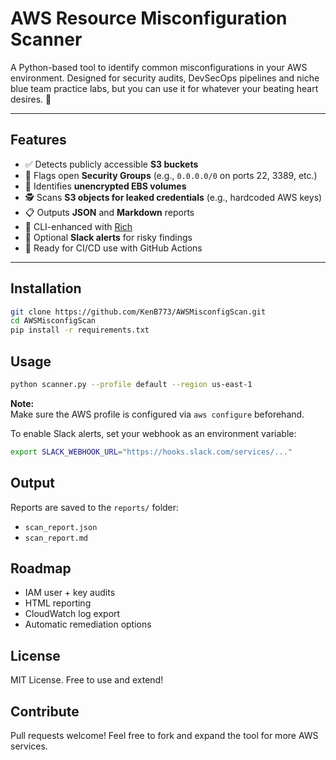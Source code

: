 # AWS Resource Misconfiguration Scanner

A Python-based tool to identify common misconfigurations in your AWS environment. Designed for security audits, DevSecOps pipelines and niche blue team practice labs, but you can use it for whatever your beating heart desires. 💓

---

## Features

- ✅ Detects publicly accessible **S3 buckets**
- 🔐 Flags open **Security Groups** (e.g., `0.0.0.0/0` on ports 22, 3389, etc.)
- 🧊 Identifies **unencrypted EBS volumes**
- 🕵️ Scans **S3 objects for leaked credentials** (e.g., hardcoded AWS keys)
- 📋 Outputs **JSON** and **Markdown** reports
- 🎨 CLI-enhanced with [Rich](https://github.com/Textualize/rich)
- 📣 Optional **Slack alerts** for risky findings
- 🧪 Ready for CI/CD use with GitHub Actions

---

## Installation

```bash
git clone https://github.com/KenB773/AWSMisconfigScan.git
cd AWSMisconfigScan
pip install -r requirements.txt
```

## Usage

```bash
python scanner.py --profile default --region us-east-1
```

**Note:**  
Make sure the AWS profile is configured via `aws configure` beforehand.

To enable Slack alerts, set your webhook as an environment variable:

```bash
export SLACK_WEBHOOK_URL="https://hooks.slack.com/services/..."
```

## Output

Reports are saved to the `reports/` folder:
- `scan_report.json`
- `scan_report.md`

## Roadmap

- IAM user + key audits
- HTML reporting
- CloudWatch log export
- Automatic remediation options

## License

MIT License. Free to use and extend!

## Contribute

Pull requests welcome! Feel free to fork and expand the tool for more AWS services.
